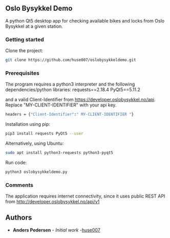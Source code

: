 ## Oslo Bysykkel Demo
A python Qt5 desktop app for checking available bikes and locks from Oslo Bysykkel at a given station.

### Getting started
Clone the project:
```sh
git clone https://github.com/huse007/oslobysykkeldemo.git
```
### Prerequisites
The program requires a python3 interpreter and the following dependencies/python libraries:
requests==2.18.4
PyQt5==5.11.2  

and a valid Client-Identifier from https://developer.oslobysykkel.no/api.
Replace "MY-CLIENT-IDENTIFIER" with your api key.
```sh
headers = {"Client-Identifier":" MY-CLIENT-IDENTIFIER "}
```

Installation using pip:
```sh
pip3 install requests PyQt5 --user
```
Alternatively, using Ubuntu:
```sh
sudo apt install python3-requests python3-pyqt5
```
Run code:
```sh
python3 oslobysykkeldemo.py
```

### Comments
The application requires internet connectivity, since it uses 
public REST API from http://developer.oslobysykkel.no/api/v1

## Authors
* **Anders Pedersen** - *Initial work* -[huse007](https://github.com/huse007)